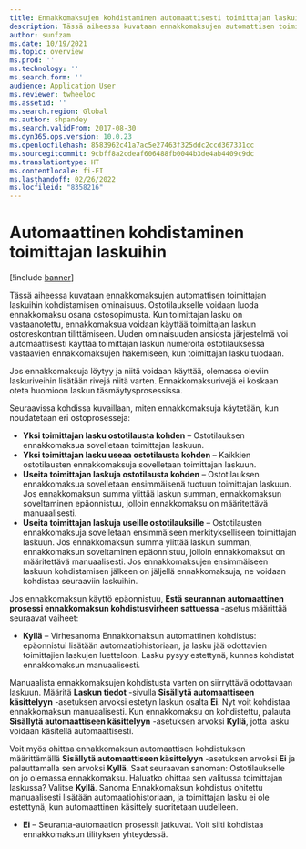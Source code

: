 ```yaml
---
title: Ennakkomaksujen kohdistaminen automaattisesti toimittajan laskuihin
description: Tässä aiheessa kuvataan ennakkomaksujen automattisen toimittajan laskuihin kohdistamisen ominaisuus.
author: sunfzam
ms.date: 10/19/2021
ms.topic: overview
ms.prod: ''
ms.technology: ''
ms.search.form: ''
audience: Application User
ms.reviewer: twheeloc
ms.assetid: ''
ms.search.region: Global
ms.author: shpandey
ms.search.validFrom: 2017-08-30
ms.dyn365.ops.version: 10.0.23
ms.openlocfilehash: 8583962c41a7ac5e27463f325ddc2ccd367331cc
ms.sourcegitcommit: 9cbff8a2cdeaf606488fb0044b3de4ab4409c9dc
ms.translationtype: HT
ms.contentlocale: fi-FI
ms.lasthandoff: 02/26/2022
ms.locfileid: "8358216"
---
```

# <a name="automatically-apply-to-vendor-invoices"></a>Automaattinen kohdistaminen toimittajan laskuihin

[!include [banner](../includes/banner.md)]

Tässä aiheessa kuvataan ennakkomaksujen automattisen toimittajan laskuihin kohdistamisen ominaisuus. Ostotilaukselle voidaan luoda ennakkomaksu osana ostosopimusta. Kun toimittajan lasku on vastaanotettu, ennakkomaksua voidaan käyttää toimittajan laskun ostoreskontran tilittämiseen. Uuden ominaisuuden ansiosta järjestelmä voi automaattisesti käyttää toimittajan laskun numeroita ostotilauksessa vastaavien ennakkomaksujen hakemiseen, kun toimittajan lasku tuodaan.

Jos ennakkomaksuja löytyy ja niitä voidaan käyttää, olemassa oleviin laskuriveihin lisätään rivejä niitä varten. Ennakkomaksurivejä ei koskaan oteta huomioon laskun täsmäytysprosessissa.

Seuraavissa kohdissa kuvaillaan, miten ennakkomaksuja käytetään, kun noudatetaan eri ostoprosesseja:

- **Yksi toimittajan lasku ostotilausta kohden** – Ostotilauksen ennakkomaksua sovelletaan toimittajan laskuun.
- **Yksi toimittajan lasku useaa ostotilausta kohden** – Kaikkien ostotilausten ennakkomaksuja sovelletaan toimittajan laskuun.
- **Useita toimittajan laskuja ostotilausta kohden** – Ostotilauksen ennakkomaksua sovelletaan ensimmäisenä tuotuun toimittajan laskuun. Jos ennakkomaksun summa ylittää laskun summan, ennakkomaksun soveltaminen epäonnistuu, jolloin ennakkomaksu on määritettävä manuaalisesti.
- **Useita toimittajan laskuja useille ostotilauksille** – Ostotilausten ennakkomaksuja sovelletaan ensimmäiseen merkitykselliseen toimittajan laskuun. Jos ennakkomaksun summa ylittää laskun summan, ennakkomaksun soveltaminen epäonnistuu, jolloin ennakkomaksut on määritettävä manuaalisesti. Jos ennakkomaksujen ensimmäiseen laskuun kohdistamisen jälkeen on jäljellä ennakkomaksuja, ne voidaan kohdistaa seuraaviin laskuihin.

Jos ennakkomaksun käyttö epäonnistuu, **Estä seurannan automaattinen prosessi ennakkomaksun kohdistusvirheen sattuessa** -asetus määrittää seuraavat vaiheet:

- **Kyllä** – Virhesanoma Ennakkomaksun automattinen kohdistus: epäonnistui lisätään automaatiohistoriaan, ja lasku jää odottavien toimittajien laskujen luetteloon. Lasku pysyy estettynä, kunnes kohdistat ennakkomaksun manuaalisesti.

Manuaalista ennakkomaksujen kohdistusta varten on siirryttävä odottavaan laskuun. Määritä **Laskun tiedot** -sivulla **Sisällytä automaattiseen käsittelyyn** -asetuksen arvoksi estetyn laskun osalta **Ei**. Nyt voit kohdistaa ennakkomaksun manuaalisesti. Kun ennakkomaksu on kohdistettu, palauta **Sisällytä automaattiseen käsittelyyn** -asetuksen arvoksi **Kyllä**, jotta lasku voidaan käsitellä automaattisesti.

Voit myös ohittaa ennakkomaksun automaattisen kohdistuksen määrittämällä **Sisällytä automaattiseen käsittelyyn** -asetuksen arvoksi **Ei** ja palauttamalla sen arvoksi **Kyllä**. Saat seuraavan sanoman: Ostotilaukselle on jo olemassa ennakkomaksu. Haluatko ohittaa sen valitussa toimittajan laskussa? Valitse **Kyllä**. Sanoma Ennakkomaksun kohdistus ohitettu manuaalisesti lisätään automaatiohistoriaan, ja toimittajan lasku ei ole estettynä, kun automaattinen käsittely suoritetaan uudelleen.

- **Ei** – Seuranta-automaation prosessit jatkuvat. Voit silti kohdistaa ennakkomaksun tilityksen yhteydessä.
